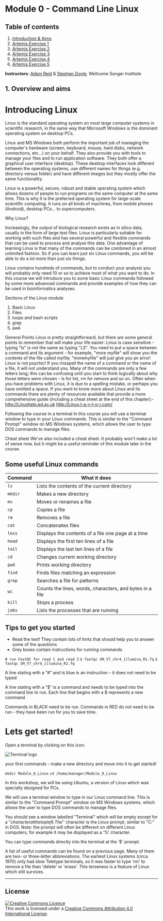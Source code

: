 # Module 0 - Command Line Linux


## Table of contents
1. [Introduction & Aims](#introduction)
2. [Artemis Exercise 1](#exercise1)
3. [Artemis Exercise 2](#exercise2)
4. [Artemis Exercise 3](#exercise3)
5. [Artemis Exercise 4](#exercise4)
6. [Artemis Exercise 5](#exercise5)

**Instructors**: [Adam Reid](mailto:ar11@sanger.ac.uk) & [Stephen Doyle](mailto:sd21@sanger.ac.uk), Wellcome Sanger Institute





## 1. Overview and aims <a name="introduction"></a>

# Introducing Linux

Linux is the standard operating system on most large computer systems in scientific research, in the same way that Microsoft Windows is the dominant operating system on desktop PCs.

Linux and MS Windows both perform the important job of managing the computer's hardware (screen, keyboard, mouse, hard disks, network connections, etc...) on your behalf. They also provide you with tools to manage your files and to run application software. They both offer a graphical user interface (desktop). These desktop interfaces look different between the operating systems, use different names for things (e.g. directory versus folder) and have different images but they mostly offer the same functionality. 

Linux is a powerful, secure, robust and stable operating system which allows dozens of people to run programs on the same computer at the same time. This is why it is the preferred operating system for large-scale scientific computing. It runs on all kinds of machines, from mobile phones (Android), desktop PCs... to supercomputers.

Why Linux?

Increasingly, the output of biological research exists as in silico data, usually in the form of large text files. Linux is particularly suitable for working with such files and has several powerful and flexible commands that can be used to process and analyse this data. One advantage of learning Linux is that many of the commands can be combined in an almost unlimited fashion. So if you can learn just six Linux commands, you will be able to do a lot more than just six things.

Linux contains hundreds of commands, but to conduct your analysis you will probably only need 10 or so to achieve most of what you want to do. In this course we will introduce you to some basic Linux commands followed by some more advanced commands and provide examples of how they can be used in bioinformatics analyses.

Sections of the Linux module
1. Basic Linux
2. Files
3. loops and bash scripts
4. grep
5. awk

General Points
Linux is pretty straightforward, but there are some general points to remember that will make your life easier:
Linux is case sensitive - typing "ls" is not the same as typing "LS".
You need to put a space between a command and its argument - for example, "more myfile" will show you the contents of the file called myfile; "moremyfile" will just give you an error!
Linux is not psychic! If you misspell the name of a command or the name of a file, it will not understand you.
Many of the commands are only a few letters long; this can be confusing until you start to think logically about why those letters were chosen - ls for list, rm for remove and so on.
Often when you have problems with Linux, it is due to a spelling mistake, or perhaps you have omitted a space.
If you want to know more about Linux and its commands there are plenty of resources available that provide a more comprehensive guide (including a cheat sheet at the end of this chapter):- 
 http://Linuxhelp.ed.ac.uk 
 http://Linux.t-a-y-l-o-r.com/


Following the course in a terminal
In this course you will use a terminal window to type in your Linux commands. This is similar to the "Command Prompt" window on MS Windows systems, which allows the user to type DOS commands to manage files.

Cheat sheet
We've also included a cheat sheet. It probably won't make a lot of sense now, but it might be a useful reminder of this module later in the course.

## Some useful Linux commands

|Command|What it does|
|-------|------------|
|```ls```|Lists the contents of the current directory|
|```mkdir```|Makes a new directory|
|```mv```|Moves or renames a file|
|```cp```|Copies a file|
|```rm```|Removes a file|
|```cat```|Concatenates files|
|```less```|Displays the contents of a file one page at a time|
|```head```|Displays the first ten lines of a file|
|```tail```|Displays the last ten lines of a file|
|```cd```|Changes current working directory|
|```pwd```|Prints working directory|
|```find```|Finds files matching an expression|
|```grep```|Searches a file for patterns|
|```wc```|Counts the lines, words, characters, and bytes in a file|
|```kill```|Stops a process|
|```jobs```|Lists the processes that are running|

## Tips to get you started

* Read the text! They contain lots of hints that should help you to answer some of the questions
* Grey boxes contain instructions for running commands

```# run FastQC for read 1 and read 2```
```$ fastqc SM_V7_chr4_illumina_R1.fq```
```$ fastqc SM_V7_chr4_illumina_R2.fq```

A line stating with a “#” and is blue is an instruction – it does not need to be typed

A line stating with a “$” is a command and needs to be typed into the command line to run. Each line that begins with a $ represents a new command

Commands in BLACK need to be run. Commands in RED do not need to be run – they have been run for you to save time.

# Lets get started!

Open a terminal by clicking on this icon:

![Terminal logo](https://github.com/stephenrdoyle/LSHTM_ParasiteGenomics_2020/images/terminal-icon.png)

your first commands – make a new directory and move into it to get started!

```mkdir Module_0_Linux```
```cd /home/manager/Module_0_Linux```

In this workshop, we will be using Ubuntu, a version of Linux which was specially designed for PCs.

We will use a terminal window to type in our Linux command line. This is similar to the "Command Prompt" window on MS Windows systems, which allows the user to type DOS commands to manage files.

You should see a window labelled "Terminal" which will be empty except for a ’$' character at the top left. The '$' character is the Linux prompt, similar to "C:\" in DOS. Note: the prompt will often be different on different Linux computers, for example it may be displayed as a ‘%’ character.











You can type commands directly into the terminal at the ‘$' prompt.

A list of useful commands can be found on a previous page.
Many of them are two- or three-letter abbreviations. The earliest Linux systems (circa 1970) only had slow Teletype terminals, so it was faster to type 'rm' to remove a file than 'delete' or 'erase'. This terseness is a feature of Linux which still survives.



******
## License
<a rel="license" href="http://creativecommons.org/licenses/by/4.0/"><img alt="Creative Commons Licence" style="border-width:0" src="https://i.creativecommons.org/l/by/4.0/88x31.png" /></a><br />This work is licensed under a <a rel="license" href="http://creativecommons.org/licenses/by/4.0/">Creative Commons Attribution 4.0 International License</a>.
